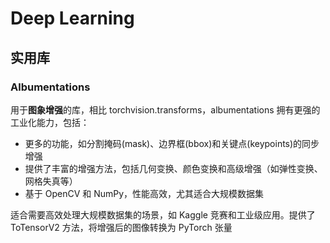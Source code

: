# Deep Learning

## 实用库

### Albumentations

用于**图象增强**的库，相比 torchvision.transforms，albumentations 拥有更强的工业化能力，包括：

- 更多的功能，如分割掩码(mask)、边界框(bbox)和关键点(keypoints)的同步增强
- 提供了丰富的增强方法，包括几何变换、颜色变换和高级增强（如弹性变换、网格失真等）
- 基于 OpenCV 和 NumPy，性能高效，尤其适合大规模数据集

适合需要高效处理大规模数据集的场景，如 Kaggle 竞赛和工业级应用。提供了 ToTensorV2 方法，将增强后的图像转换为 PyTorch 张量
